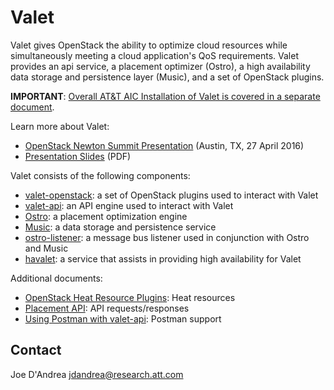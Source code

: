 # Valet

Valet gives OpenStack the ability to optimize cloud resources while simultaneously meeting a cloud application's QoS requirements. Valet provides an api service, a placement optimizer (Ostro), a high availability data storage and persistence layer (Music), and a set of OpenStack plugins.

**IMPORTANT**: [Overall AT&T AIC Installation of Valet is covered in a separate document](https://codecloud.web.att.com/plugins/servlet/readmeparser/display/ST_CLOUDQOS/allegro/atRef/refs/heads/master/renderFile/doc/aic/README.md).

Learn more about Valet:

* [OpenStack Newton Summit Presentation](https://www.openstack.org/videos/video/valet-holistic-data-center-optimization-for-openstack) (Austin, TX, 27 April 2016)
* [Presentation Slides](http://www.research.att.com/export/sites/att_labs/techdocs/TD_101806.pdf) (PDF)

Valet consists of the following components:

* [valet-openstack](https://codecloud.web.att.com/plugins/servlet/readmeparser/display/ST_CLOUDQOS/allegro/atRef/refs/heads/master/renderFile/valet_os/README.md): a set of OpenStack plugins used to interact with Valet
* [valet-api](https://codecloud.web.att.com/plugins/servlet/readmeparser/display/ST_CLOUDQOS/allegro/atRef/refs/heads/master/renderFile/valet_api/README.md): an API engine used to interact with Valet
* [Ostro](https://codecloud.web.att.com/plugins/servlet/readmeparser/display/ST_CLOUDQOS/ostro/atRef/refs/heads/master/renderFile/README): a placement optimization engine
* [Music](https://codecloud.web.att.com/plugins/servlet/readmeparser/display/ST_CLOUDQOS/music/atRef/refs/heads/master/renderFile/README.md): a data storage and persistence service
* [ostro-listener](https://codecloud.web.att.com/plugins/servlet/readmeparser/display/ST_CLOUDQOS/allegro/atRef/refs/heads/master/renderFile/ostro_listener/README.md): a message bus listener used in conjunction with Ostro and Music
* [havalet](https://codecloud.web.att.com/plugins/servlet/readmeparser/display/ST_CLOUDQOS/allegro/atRef/refs/heads/master/renderFile/havalet/README.rst): a service that assists in providing high availability for Valet

Additional documents:

* [OpenStack Heat Resource Plugins](https://codecloud.web.att.com/plugins/servlet/readmeparser/display/ST_CLOUDQOS/allegro/atRef/refs/heads/master/renderFile/valet_os/etc/valet_os/heat/README.md): Heat resources
* [Placement API](https://codecloud.web.att.com/plugins/servlet/readmeparser/display/ST_CLOUDQOS/allegro/atRef/refs/heads/master/renderFile/valet_api/doc/README.md): API requests/responses
* [Using Postman with valet-api](https://codecloud.web.att.com/plugins/servlet/readmeparser/display/ST_CLOUDQOS/allegro/atRef/refs/heads/master/renderFile/valet_api/valet_api/tests/README.md): Postman support

## Contact

Joe D'Andrea <jdandrea@research.att.com>


